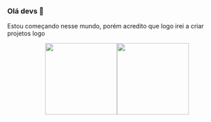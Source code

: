 ### Olá devs 👋

Estou começando nesse mundo, porém acredito que logo irei a criar projetos logo
<div align="center">
  <a href="https://github.com/Cannedsans">
  
  
  <img height="165em" src="https://github-readme-stats.vercel.app/api?username=Cannedsans&show_icons=true&theme=tokyonight&include_all_commits=true&count_private=true"/><img height="165em" src="https://github-readme-stats.vercel.app/api/top-langs/?username=Cannedsans&layout=compact&langs_count=7&theme=tokyonight"/>
</div>
  
<!--
**Cannedsans/Cannedsans** is a ✨ _special_ ✨ repository because its `README.md` (this file) appears on your GitHub profile.

Here are some ideas to get you started:

- 🔭 I’m currently working on ...
- 🌱 I’m currently learning ...
- 👯 I’m looking to collaborate on ...
- 🤔 I’m looking for help with ...
- 💬 Ask me about ...
- 📫 How to reach me: ...
- 😄 Pronouns: ...
- ⚡ Fun fact: ...
--
